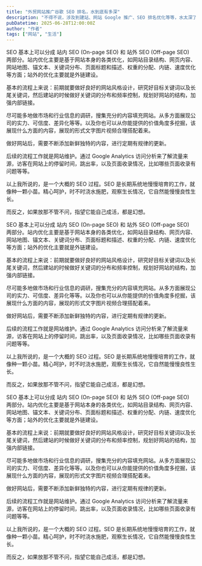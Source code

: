 ```yaml
---
title: "外贸网站推广谷歌 SEO 排名，水到底有多深"
description: "不得不说，涉及到建站、网站 Google 推广、SEO 排名优化等等，水太深了。而外贸这个行业，懂网络营销和技术的太少，想花点钱就等来询盘的懒癌们又太多，所以结果就是无法避免从一个坑跳入另外一个坑里。"
pubDatetime: 2025-06-28T12:00:00Z
author: "作者"
tags: ["网站", "生活"]
---
```

SEO 基本上可以分成 站内 SEO (On-page SEO) 和 站外 SEO (Off-page SEO) 两部分。站内优化主要是基于网站本身的各类优化，如网站目录结构、网页内容、网站地图、锚文本、关键词分布、页面标题和描述、权重的分配、内链、速度优化等方面；站外的优化主要就是外链建设。

基本的流程上来说：前期就要做好良好的网站风格设计，研究好目标关键词以及长尾关键词，然后建站的时候做好关键词的分布和频率控制，规划好网站的结构，加强内部链接。

尽可能多地做市场和行业信息的调研，搜集充分的内容填充网站。从多方面展现公司的实力、可信度、差异化等等。以及你也可以从你能提供的价值角度多挖掘，该展现什么方面的内容，展现的形式文字图片视频合理搭配着来。

做好网站后，需要不断添加新鲜独特的内容，进行定期有规律的更新。

后续的流程工作就是网站维护。通过 Google Analytics 访问分析来了解流量来源，访客在网站上的停留时间，跳出率，以及页面收录情况，比如哪些页面收录有问题等等。

以上我所说的，是一个大概的 SEO 过程。SEO 是长期系统地慢慢培育的工作，就像种一颗小苗。精心呵护，时不时浇水施肥，观察生长情况，它自然能慢慢良性生长。

而反之，如果放那不管不问，指望它能自己成活，都是幻想。

SEO 基本上可以分成 站内 SEO (On-page SEO) 和 站外 SEO (Off-page SEO) 两部分。站内优化主要是基于网站本身的各类优化，如网站目录结构、网页内容、网站地图、锚文本、关键词分布、页面标题和描述、权重的分配、内链、速度优化等方面；站外的优化主要就是外链建设。

基本的流程上来说：前期就要做好良好的网站风格设计，研究好目标关键词以及长尾关键词，然后建站的时候做好关键词的分布和频率控制，规划好网站的结构，加强内部链接。

尽可能多地做市场和行业信息的调研，搜集充分的内容填充网站。从多方面展现公司的实力、可信度、差异化等等。以及你也可以从你能提供的价值角度多挖掘，该展现什么方面的内容，展现的形式文字图片视频合理搭配着来。

做好网站后，需要不断添加新鲜独特的内容，进行定期有规律的更新。

后续的流程工作就是网站维护。通过 Google Analytics 访问分析来了解流量来源，访客在网站上的停留时间，跳出率，以及页面收录情况，比如哪些页面收录有问题等等。

以上我所说的，是一个大概的 SEO 过程。SEO 是长期系统地慢慢培育的工作，就像种一颗小苗。精心呵护，时不时浇水施肥，观察生长情况，它自然能慢慢良性生长。

而反之，如果放那不管不问，指望它能自己成活，都是幻想。

SEO 基本上可以分成 站内 SEO (On-page SEO) 和 站外 SEO (Off-page SEO) 两部分。站内优化主要是基于网站本身的各类优化，如网站目录结构、网页内容、网站地图、锚文本、关键词分布、页面标题和描述、权重的分配、内链、速度优化等方面；站外的优化主要就是外链建设。

基本的流程上来说：前期就要做好良好的网站风格设计，研究好目标关键词以及长尾关键词，然后建站的时候做好关键词的分布和频率控制，规划好网站的结构，加强内部链接。

尽可能多地做市场和行业信息的调研，搜集充分的内容填充网站。从多方面展现公司的实力、可信度、差异化等等。以及你也可以从你能提供的价值角度多挖掘，该展现什么方面的内容，展现的形式文字图片视频合理搭配着来。

做好网站后，需要不断添加新鲜独特的内容，进行定期有规律的更新。

后续的流程工作就是网站维护。通过 Google Analytics 访问分析来了解流量来源，访客在网站上的停留时间，跳出率，以及页面收录情况，比如哪些页面收录有问题等等。

以上我所说的，是一个大概的 SEO 过程。SEO 是长期系统地慢慢培育的工作，就像种一颗小苗。精心呵护，时不时浇水施肥，观察生长情况，它自然能慢慢良性生长。

而反之，如果放那不管不问，指望它能自己成活，都是幻想。

